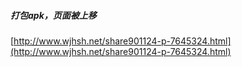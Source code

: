 ##### 打包apk，页面被上移

[http://www.wjhsh.net/share901124-p-7645324.html](http://www.wjhsh.net/share901124-p-7645324.html)